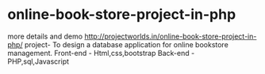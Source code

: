 # online-book-store-project-in-php

more details and demo http://projectworlds.in/online-book-store-project-in-php/
project- To design a database application for online bookstore management.
Front-end - Html,css,bootstrap
Back-end - PHP,sql,Javascript
